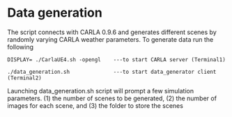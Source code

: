 # Data generation
The script connects with CARLA 0.9.6 and generates different scenes by randomly varying CARLA weather parameters. To generate data run the following

```
DISPLAY= ./CarlaUE4.sh -opengl    ---to start CARLA server (Terminal1)

./data_generation.sh              ---to start data_generator client (Terminal2)
```

Launching data_generation.sh script will prompt a few simulation parameters. (1) the number of scenes to be generated, (2) the number of images for each scene, and (3) the folder to store the scenes


